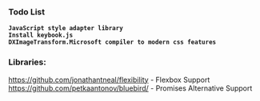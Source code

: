 ### Todo List

**`JavaScript style adapter library`**<br>
**`Install keybook.js`**<br>
**`DXImageTransform.Microsoft compiler to modern css features`**<br>

### Libraries:

https://github.com/jonathantneal/flexibility - Flexbox Support<br>
https://github.com/petkaantonov/bluebird/ - Promises Alternative Support

